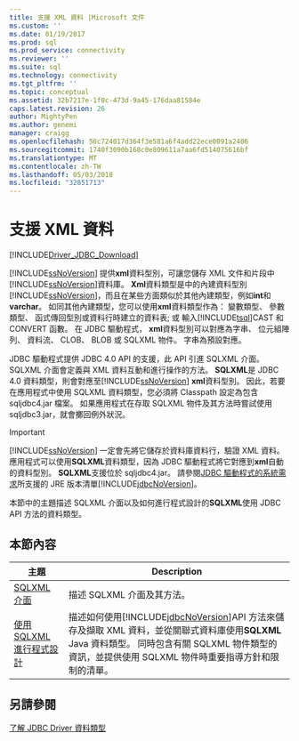 ```yaml
---
title: 支援 XML 資料 |Microsoft 文件
ms.custom: ''
ms.date: 01/19/2017
ms.prod: sql
ms.prod_service: connectivity
ms.reviewer: ''
ms.suite: sql
ms.technology: connectivity
ms.tgt_pltfrm: ''
ms.topic: conceptual
ms.assetid: 32b7217e-1f0c-473d-9a45-176daa81584e
caps.latest.revision: 26
author: MightyPen
ms.author: genemi
manager: craigg
ms.openlocfilehash: 56c724017d364f3e581a6f4add22ece0091a2406
ms.sourcegitcommit: 1740f3090b168c0e809611a7aa6fd514075616bf
ms.translationtype: MT
ms.contentlocale: zh-TW
ms.lasthandoff: 05/03/2018
ms.locfileid: "32851713"
---
```

# <a name="supporting-xml-data"></a>支援 XML 資料
[!INCLUDE[Driver_JDBC_Download](../../includes/driver_jdbc_download.md)]

  [!INCLUDE[ssNoVersion](../../includes/ssnoversion_md.md)] 提供**xml**資料型別，可讓您儲存 XML 文件和片段中[!INCLUDE[ssNoVersion](../../includes/ssnoversion_md.md)]資料庫。 **Xml**資料類型是中的內建資料型別[!INCLUDE[ssNoVersion](../../includes/ssnoversion_md.md)]，而且在某些方面類似於其他內建類型，例如**int**和**varchar**。 如同其他內建類型，您可以使用**xml**資料類型作為： 變數類型、 參數類型、 函式傳回型別或資料行時建立的資料表; 或 輸入[!INCLUDE[tsql](../../includes/tsql_md.md)]CAST 和 CONVERT 函數。 在 JDBC 驅動程式， **xml**資料型別可以對應為字串、 位元組陣列、 資料流、 CLOB、 BLOB 或 SQLXML 物件。 字串為預設對應。  
  
 JDBC 驅動程式提供 JDBC 4.0 API 的支援，此 API 引進 SQLXML 介面。 SQLXML 介面會定義與 XML 資料互動和進行操作的方法。 **SQLXML**是 JDBC 4.0 資料類型，則會對應至[!INCLUDE[ssNoVersion](../../includes/ssnoversion_md.md)] **xml**資料型別。 因此，若要在應用程式中使用 SQLXML 資料類型，您必須將 Classpath 設定為包含 sqljdbc4.jar 檔案。 如果應用程式在存取 SQLXML 物件及其方法時嘗試使用 sqljdbc3.jar，就會擲回例外狀況。  
  
> [!IMPORTANT]  
>  [!INCLUDE[ssNoVersion](../../includes/ssnoversion_md.md)] 一定會先將它儲存於資料庫資料行，驗證 XML 資料。 應用程式可以使用**SQLXML**資料類型，因為 JDBC 驅動程式將它對應到**xml**自動的資料型別。 **SQLXML**支援位於 sqljdbc4.jar。 請參閱[JDBC 驅動程式的系統需求](../../connect/jdbc/system-requirements-for-the-jdbc-driver.md)所支援的 JRE 版本清單[!INCLUDE[jdbcNoVersion](../../includes/jdbcnoversion_md.md)]。  
  
 本節中的主題描述 SQLXML 介面以及如何進行程式設計的**SQLXML**使用 JDBC API 方法的資料類型。  
  
## <a name="in-this-section"></a>本節內容  
  
|主題|Description|  
|-----------|-----------------|  
|[SQLXML 介面](../../connect/jdbc/sqlxml-interface.md)|描述 SQLXML 介面及其方法。|  
|[使用 SQLXML 進行程式設計](../../connect/jdbc/programming-with-sqlxml.md)|描述如何使用[!INCLUDE[jdbcNoVersion](../../includes/jdbcnoversion_md.md)]API 方法來儲存及擷取 XML 資料，並從關聯式資料庫使用**SQLXML** Java 資料類型。 同時包含有關 SQLXML 物件類型的資訊，並提供使用 SQLXML 物件時重要指導方針和限制的清單。|  
  
## <a name="see-also"></a>另請參閱  
 [了解 JDBC Driver 資料類型](../../connect/jdbc/understanding-the-jdbc-driver-data-types.md)  
  
  
